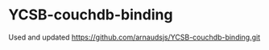 YCSB-couchdb-binding
====================

Used and updated https://github.com/arnaudsjs/YCSB-couchdb-binding.git 
